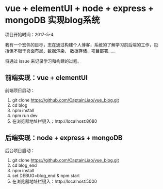 # vue + elementUI + node + express + mongoDB 实现blog系统

项目开始时间：2017-5-4

我有一个宏伟的目标，志在通过构建个人博客，系统的了解学习前后端的工作，包括但不限于页面布局、数据渲染、
数据存储、项目部署......

将通过 issue 来记录学习和构建的过程。

## 前端实现：vue + elementUI

前端项目启动：

1.  git clone https://github.com/CaptainLiao/vue_blog.git
2.  cd blog
3.  npm install
4.  npm run dev
5.  在浏览器地址栏键入：http://localhost:8080

## 后端实现：node + express + mongoDB

后台项目启动：
1.  git clone https://github.com/CaptainLiao/vue_blog.git
2.  cd blog_end
3.  npm install
4.  set DEBUG=blog_end & npm start
5.  在浏览器地址栏键入：http://localhost:5000
